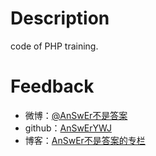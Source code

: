 # Description
code of PHP training.
# Feedback
  - 微博：[@AnSwEr不是答案](http://weibo.com/1783591593)
  - github：[AnSwErYWJ](https://github.com/AnSwErYWJ)
  - 博客：[AnSwEr不是答案的专栏](http://blog.csdn.net/u011192270)

